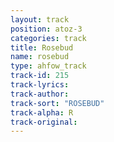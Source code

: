 ```yaml
---
layout: track
position: atoz-3
categories: track
title: Rosebud
name: rosebud
type: ahfow_track
track-id: 215
track-lyrics: 
track-author: 
track-sort: "ROSEBUD"
track-alpha: R
track-original: 
---
```


